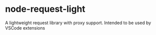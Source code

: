 # node-request-light
A lightweight request library with proxy support. Intended to be used by VSCode extensions
